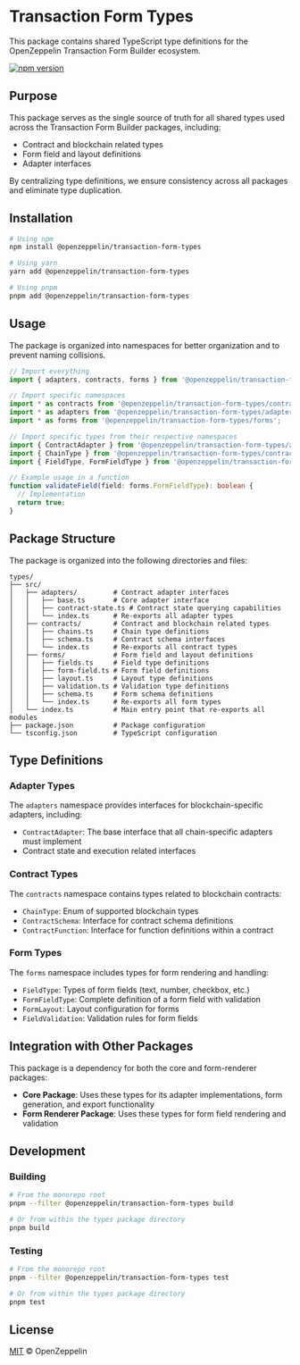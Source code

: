 # Transaction Form Types

This package contains shared TypeScript type definitions for the OpenZeppelin Transaction Form Builder ecosystem.

[![npm version](https://img.shields.io/npm/v/@openzeppelin/transaction-form-types.svg)](https://www.npmjs.com/package/@openzeppelin/transaction-form-types)

## Purpose

This package serves as the single source of truth for all shared types used across the Transaction Form Builder packages, including:

- Contract and blockchain related types
- Form field and layout definitions
- Adapter interfaces

By centralizing type definitions, we ensure consistency across all packages and eliminate type duplication.

## Installation

```bash
# Using npm
npm install @openzeppelin/transaction-form-types

# Using yarn
yarn add @openzeppelin/transaction-form-types

# Using pnpm
pnpm add @openzeppelin/transaction-form-types
```

## Usage

The package is organized into namespaces for better organization and to prevent naming collisions.

```typescript
// Import everything
import { adapters, contracts, forms } from '@openzeppelin/transaction-form-types';

// Import specific namespaces
import * as contracts from '@openzeppelin/transaction-form-types/contracts';
import * as adapters from '@openzeppelin/transaction-form-types/adapters';
import * as forms from '@openzeppelin/transaction-form-types/forms';

// Import specific types from their respective namespaces
import { ContractAdapter } from '@openzeppelin/transaction-form-types/adapters';
import { ChainType } from '@openzeppelin/transaction-form-types/contracts';
import { FieldType, FormFieldType } from '@openzeppelin/transaction-form-types/forms';

// Example usage in a function
function validateField(field: forms.FormFieldType): boolean {
  // Implementation
  return true;
}
```

## Package Structure

The package is organized into the following directories and files:

```
types/
├── src/
│   ├── adapters/         # Contract adapter interfaces
│   │   ├── base.ts       # Core adapter interface
│   │   ├── contract-state.ts # Contract state querying capabilities
│   │   └── index.ts      # Re-exports all adapter types
│   ├── contracts/        # Contract and blockchain related types
│   │   ├── chains.ts     # Chain type definitions
│   │   ├── schema.ts     # Contract schema interfaces
│   │   └── index.ts      # Re-exports all contract types
│   ├── forms/            # Form field and layout definitions
│   │   ├── fields.ts     # Field type definitions
│   │   ├── form-field.ts # Form field definitions
│   │   ├── layout.ts     # Layout type definitions
│   │   ├── validation.ts # Validation type definitions
│   │   ├── schema.ts     # Form schema definitions
│   │   └── index.ts      # Re-exports all form types
│   └── index.ts          # Main entry point that re-exports all modules
├── package.json          # Package configuration
└── tsconfig.json         # TypeScript configuration
```

## Type Definitions

### Adapter Types

The `adapters` namespace provides interfaces for blockchain-specific adapters, including:

- `ContractAdapter`: The base interface that all chain-specific adapters must implement
- Contract state and execution related interfaces

### Contract Types

The `contracts` namespace contains types related to blockchain contracts:

- `ChainType`: Enum of supported blockchain types
- `ContractSchema`: Interface for contract schema definitions
- `ContractFunction`: Interface for function definitions within a contract

### Form Types

The `forms` namespace includes types for form rendering and handling:

- `FieldType`: Types of form fields (text, number, checkbox, etc.)
- `FormFieldType`: Complete definition of a form field with validation
- `FormLayout`: Layout configuration for forms
- `FieldValidation`: Validation rules for form fields

## Integration with Other Packages

This package is a dependency for both the core and form-renderer packages:

- **Core Package**: Uses these types for its adapter implementations, form generation, and export functionality
- **Form Renderer Package**: Uses these types for form field rendering and validation

## Development

### Building

```bash
# From the monorepo root
pnpm --filter @openzeppelin/transaction-form-types build

# Or from within the types package directory
pnpm build
```

### Testing

```bash
# From the monorepo root
pnpm --filter @openzeppelin/transaction-form-types test

# Or from within the types package directory
pnpm test
```

## License

[MIT](https://github.com/OpenZeppelin/transaction-form-builder/blob/main/LICENSE) © OpenZeppelin
